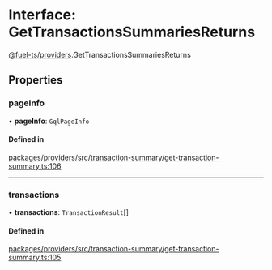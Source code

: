 # Interface: GetTransactionsSummariesReturns

[@fuel-ts/providers](/api/Providers/index.md).GetTransactionsSummariesReturns

## Properties

### pageInfo

• **pageInfo**: `GqlPageInfo`

#### Defined in

[packages/providers/src/transaction-summary/get-transaction-summary.ts:106](https://github.com/FuelLabs/fuels-ts/blob/2863d791/packages/providers/src/transaction-summary/get-transaction-summary.ts#L106)

___

### transactions

• **transactions**: `TransactionResult`[]

#### Defined in

[packages/providers/src/transaction-summary/get-transaction-summary.ts:105](https://github.com/FuelLabs/fuels-ts/blob/2863d791/packages/providers/src/transaction-summary/get-transaction-summary.ts#L105)
